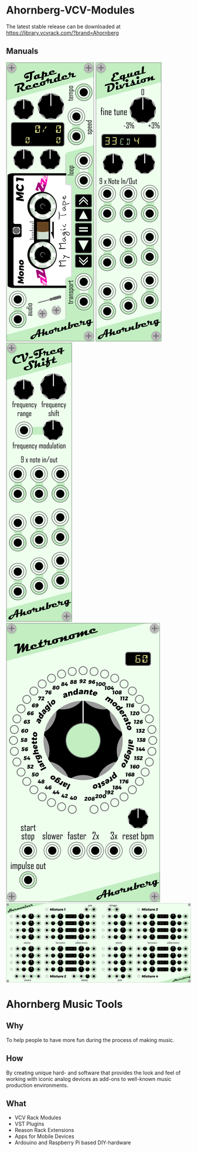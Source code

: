 # Ahornberg-VCV-Modules
The latest stable release can be downloaded at https://library.vcvrack.com/?brand=Ahornberg
## Manuals

[![Tape Recorder](manuals/TapeRecorder.png)](manuals/README.md#tape-recorder)
[![EqualDivision](manuals/EqualDivision.png)](manuals/README.md#equal-division)
[![CV-Frequency Shift](manuals/CVFreqShift.png)](manuals/README.md#cv-frequency-shift)
[![Metronome](manuals/Metronome.png)](manuals/README.md#metronome)
[![Harmonizer](manuals/Harmonizer.png)](manuals/README.md#harmonizer)

# Ahornberg Music Tools
## Why
To help people to have more fun during the process of making music.
## How
By creating unique hard- and software that provides the look and feel of working with iconic analog devices as add-ons to well-known music production environments.
## What
* VCV Rack Modules
* VST Plugins
* Reason Rack Extensions
* Apps for Mobile Devices
* Ardouino and Raspberry Pi based DIY-hardware
